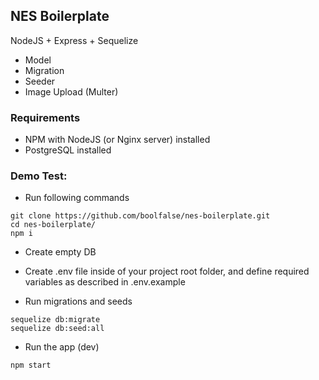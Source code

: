 
## NES Boilerplate

NodeJS + Express + Sequelize
- Model
- Migration
- Seeder
- Image Upload (Multer)

### Requirements

- NPM with NodeJS (or Nginx server) installed
- PostgreSQL installed

### Demo Test:

- Run following commands
```
git clone https://github.com/boolfalse/nes-boilerplate.git
cd nes-boilerplate/
npm i
```
- Create empty DB

- Create .env file inside of your project root folder, and define required variables as described in .env.example

- Run migrations and seeds
```
sequelize db:migrate
sequelize db:seed:all
```

- Run the app (dev)
```
npm start
```

